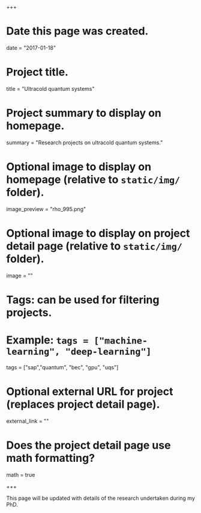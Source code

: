 +++
# Date this page was created.
date = "2017-01-18"

# Project title.
title = "Ultracold quantum systems"

# Project summary to display on homepage.
summary = "Research projects on ultracold quantum systems."

# Optional image to display on homepage (relative to `static/img/` folder).
image_preview = "rho_995.png"

# Optional image to display on project detail page (relative to `static/img/` folder).
image = ""

# Tags: can be used for filtering projects.
# Example: `tags = ["machine-learning", "deep-learning"]`
tags = ["sap","quantum", "bec", "gpu", "uqs"]

# Optional external URL for project (replaces project detail page).
external_link = ""

# Does the project detail page use math formatting?
math = true

+++

This page will be updated with details of the research undertaken during my PhD.
